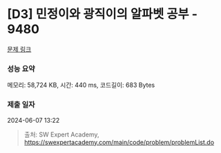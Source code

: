 # [D3] 민정이와 광직이의 알파벳 공부 - 9480 

[문제 링크](https://swexpertacademy.com/main/code/problem/problemDetail.do?contestProbId=AXAdrmW61ssDFAXq) 

### 성능 요약

메모리: 58,724 KB, 시간: 440 ms, 코드길이: 683 Bytes

### 제출 일자

2024-06-07 13:22



> 출처: SW Expert Academy, https://swexpertacademy.com/main/code/problem/problemList.do
